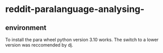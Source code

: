 # reddit-paralanguage-analysing-

## environment
To install the para wheel python version 3.10 works. The switch to a lower version was reccomended by dj.